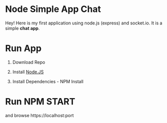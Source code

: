Node Simple App Chat
===================


Hey! Here is my first application using node.js (express) and socket.io. It is a simple **chat app**. 


# Run App

1) Download Repo

2) Install [Node.JS](https://nodejs.org/en/) 

3) Install Dependencies - NPM Install


# Run NPM START 

and browse https://localhost:port
